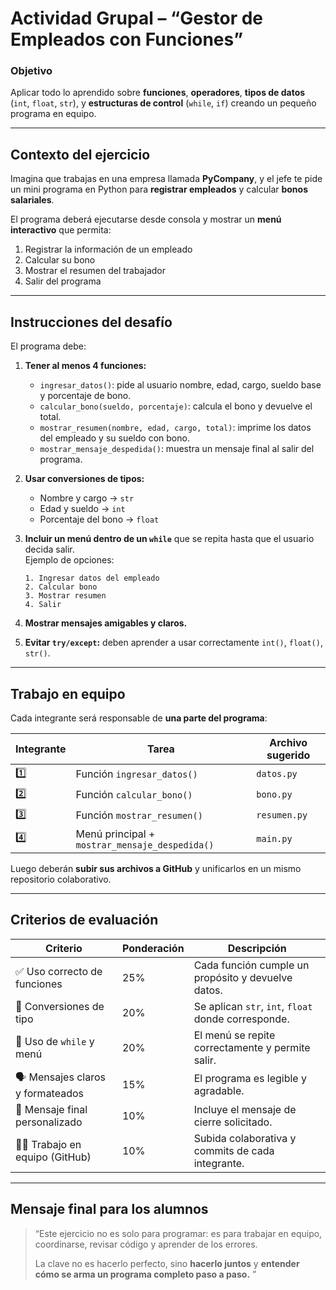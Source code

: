 # Actividad Grupal – “Gestor de Empleados con Funciones”

### **Objetivo**

Aplicar todo lo aprendido sobre **funciones**, **operadores**, **tipos de datos** (`int`, `float`, `str`), y **estructuras de control** (`while`, `if`) creando un pequeño programa en equipo.

---

## **Contexto del ejercicio**

Imagina que trabajas en una empresa llamada **PyCompany**, y el jefe te pide un mini programa en Python para **registrar empleados** y calcular **bonos salariales**.

El programa deberá ejecutarse desde consola y mostrar un **menú interactivo** que permita:

1. Registrar la información de un empleado
2. Calcular su bono
3. Mostrar el resumen del trabajador
4. Salir del programa

---

## **Instrucciones del desafío**

El programa debe:

1. **Tener al menos 4 funciones:**

   - `ingresar_datos()`: pide al usuario nombre, edad, cargo, sueldo base y porcentaje de bono.
   - `calcular_bono(sueldo, porcentaje)`: calcula el bono y devuelve el total.
   - `mostrar_resumen(nombre, edad, cargo, total)`: imprime los datos del empleado y su sueldo con bono.
   - `mostrar_mensaje_despedida()`: muestra un mensaje final al salir del programa.

2. **Usar conversiones de tipos:**

   - Nombre y cargo → `str`
   - Edad y sueldo → `int`
   - Porcentaje del bono → `float`

3. **Incluir un menú dentro de un `while`** que se repita hasta que el usuario decida salir.  
   Ejemplo de opciones:

   ```
   1. Ingresar datos del empleado
   2. Calcular bono
   3. Mostrar resumen
   4. Salir
   ```

4. **Mostrar mensajes amigables y claros.**
5. **Evitar `try/except`:** deben aprender a usar correctamente `int()`, `float()`, `str()`.

---

## **Trabajo en equipo**

Cada integrante será responsable de **una parte del programa**:

| Integrante | Tarea                                          | Archivo sugerido |
| ---------- | ---------------------------------------------- | ---------------- |
| 1️⃣         | Función `ingresar_datos()`                     | `datos.py`       |
| 2️⃣         | Función `calcular_bono()`                      | `bono.py`        |
| 3️⃣         | Función `mostrar_resumen()`                    | `resumen.py`     |
| 4️⃣         | Menú principal + `mostrar_mensaje_despedida()` | `main.py`        |

Luego deberán **subir sus archivos a GitHub** y unificarlos en un mismo repositorio colaborativo.

---

##  **Criterios de evaluación**

| Criterio                         | Ponderación | Descripción                                         |
| -------------------------------- | ----------- | --------------------------------------------------- |
| ✅ Uso correcto de funciones     | 25%         | Cada función cumple un propósito y devuelve datos.  |
| 🔢 Conversiones de tipo          | 20%         | Se aplican `str`, `int`, `float` donde corresponde. |
| 🔁 Uso de `while` y menú         | 20%         | El menú se repite correctamente y permite salir.    |
| 🗣️ Mensajes claros y formateados | 15%         | El programa es legible y agradable.                 |
| 💬 Mensaje final personalizado   | 10%         | Incluye el mensaje de cierre solicitado.            |
| 🧑‍💻 Trabajo en equipo (GitHub)    | 10%         | Subida colaborativa y commits de cada integrante.   |

---

## **Mensaje final para los alumnos**

> “Este ejercicio no es solo para programar: es para trabajar en equipo, coordinarse, revisar código y aprender de los errores.
>
> La clave no es hacerlo perfecto, sino **hacerlo juntos** y **entender cómo se arma un programa completo paso a paso.** ”
